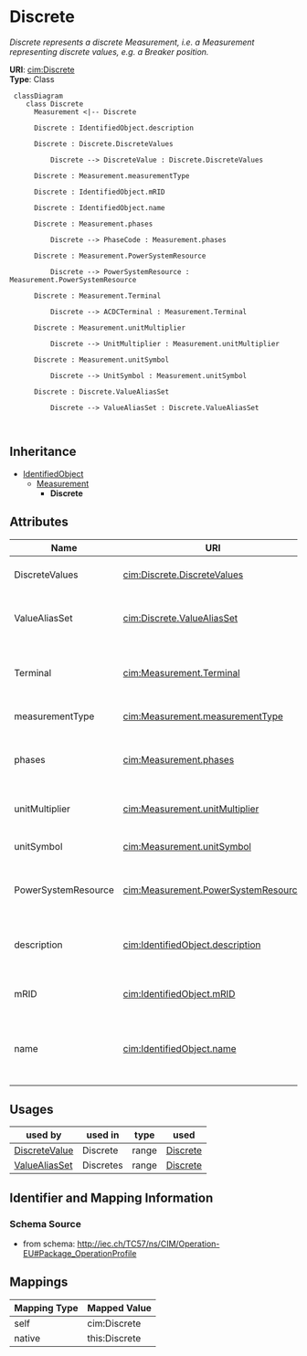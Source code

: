 # Discrete


_Discrete represents a discrete Measurement, i.e. a Measurement representing discrete values, e.g. a Breaker position._





**URI**: [cim:Discrete](http://iec.ch/TC57/CIM100#Discrete)<br />
**Type**: Class




```mermaid
 classDiagram
    class Discrete
      Measurement <|-- Discrete
      
      Discrete : IdentifiedObject.description
        
      Discrete : Discrete.DiscreteValues
        
          Discrete --> DiscreteValue : Discrete.DiscreteValues
        
      Discrete : Measurement.measurementType
        
      Discrete : IdentifiedObject.mRID
        
      Discrete : IdentifiedObject.name
        
      Discrete : Measurement.phases
        
          Discrete --> PhaseCode : Measurement.phases
        
      Discrete : Measurement.PowerSystemResource
        
          Discrete --> PowerSystemResource : Measurement.PowerSystemResource
        
      Discrete : Measurement.Terminal
        
          Discrete --> ACDCTerminal : Measurement.Terminal
        
      Discrete : Measurement.unitMultiplier
        
          Discrete --> UnitMultiplier : Measurement.unitMultiplier
        
      Discrete : Measurement.unitSymbol
        
          Discrete --> UnitSymbol : Measurement.unitSymbol
        
      Discrete : Discrete.ValueAliasSet
        
          Discrete --> ValueAliasSet : Discrete.ValueAliasSet
        
      
```





## Inheritance
* [IdentifiedObject](IdentifiedObject.md)
    * [Measurement](Measurement.md)
        * **Discrete**



## Attributes


| Name | URI | Cardinality and Range | Description | Inheritance |
| ---  | --- | --- | --- | --- |
| DiscreteValues | [cim:Discrete.DiscreteValues](http://iec.ch/TC57/CIM100#Discrete.DiscreteValues) | 0..* <br />  [DiscreteValue](DiscreteValue.md)  | The values connected to this measurement | direct |
| ValueAliasSet | [cim:Discrete.ValueAliasSet](http://iec.ch/TC57/CIM100#Discrete.ValueAliasSet) | 0..1 <br />  [ValueAliasSet](ValueAliasSet.md)  | The ValueAliasSet used for translation of a MeasurementValue | direct |
| Terminal | [cim:Measurement.Terminal](http://iec.ch/TC57/CIM100#Measurement.Terminal) | 0..1 <br />  [ACDCTerminal](ACDCTerminal.md)  | One or more measurements may be associated with a terminal in the network | [Measurement](Measurement.md) |
| measurementType | [cim:Measurement.measurementType](http://iec.ch/TC57/CIM100#Measurement.measurementType) | 1..1 <br />  string  | Specifies the type of measurement | [Measurement](Measurement.md) |
| phases | [cim:Measurement.phases](http://iec.ch/TC57/CIM100#Measurement.phases) | 0..1 <br />  [PhaseCode](PhaseCode.md)  | Indicates to which phases the measurement applies and avoids the need to use ... | [Measurement](Measurement.md) |
| unitMultiplier | [cim:Measurement.unitMultiplier](http://iec.ch/TC57/CIM100#Measurement.unitMultiplier) | 1..1 <br />  [UnitMultiplier](UnitMultiplier.md)  | The unit multiplier of the measured quantity | [Measurement](Measurement.md) |
| unitSymbol | [cim:Measurement.unitSymbol](http://iec.ch/TC57/CIM100#Measurement.unitSymbol) | 1..1 <br />  [UnitSymbol](UnitSymbol.md)  | The unit of measure of the measured quantity | [Measurement](Measurement.md) |
| PowerSystemResource | [cim:Measurement.PowerSystemResource](http://iec.ch/TC57/CIM100#Measurement.PowerSystemResource) | 1..1 <br />  [PowerSystemResource](PowerSystemResource.md)  | The power system resource that contains the measurement | [Measurement](Measurement.md) |
| description | [cim:IdentifiedObject.description](http://iec.ch/TC57/CIM100#IdentifiedObject.description) | 0..1 <br />  string  | The description is a free human readable text describing or naming the object | [IdentifiedObject](IdentifiedObject.md) |
| mRID | [cim:IdentifiedObject.mRID](http://iec.ch/TC57/CIM100#IdentifiedObject.mRID) | 1..1 <br />  string  | Master resource identifier issued by a model authority | [IdentifiedObject](IdentifiedObject.md) |
| name | [cim:IdentifiedObject.name](http://iec.ch/TC57/CIM100#IdentifiedObject.name) | 1..1 <br />  string  | The name is any free human readable and possibly non unique text naming the o... | [IdentifiedObject](IdentifiedObject.md) |





## Usages

| used by | used in | type | used |
| ---  | --- | --- | --- |
| [DiscreteValue](DiscreteValue.md) | Discrete | range | [Discrete](Discrete.md) |
| [ValueAliasSet](ValueAliasSet.md) | Discretes | range | [Discrete](Discrete.md) |






## Identifier and Mapping Information







### Schema Source


* from schema: http://iec.ch/TC57/ns/CIM/Operation-EU#Package_OperationProfile





## Mappings

| Mapping Type | Mapped Value |
| ---  | ---  |
| self | cim:Discrete |
| native | this:Discrete |




